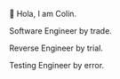 👋 Hola, I am Colin.

Software Engineer by trade.

Reverse Engineer by trial.

Testing Engineer by error. 

<!---
calexander-sanborn/calexander-sanborn is a ✨ special ✨ repository because its `README.md` (this file) appears on your GitHub profile.
You can click the Preview link to take a look at your changes.
--->
